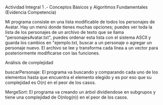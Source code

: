 Actividad Integral 1 .- Conceptos Básicos y Algoritmos Fundamentales (Evidencia Competencia)

Mi programa consiste en una lista modificable de todos los personajes de Avatar. Hay un menú donde tienes muchas opciones; puedes ver toda la lista de los personajes de un archivo de texto que se llama "personajesAvatar.txt", puedes ordenar esta lista con el sistema ASCII y guarda los cambios en "ejemplo.txt, buscar a un personaje o agregar un personaje nuevo. El archivo se lee y transforma cada línea a un vector para posteriormente modificarse con las funciones.

Análisis de complejidad

buscarPersonaje: El programa va buscando y comparando cada uno de los elementos hasta que encuentra el elemento elegido y es por eso que su complejidad es O(n) en el peor de los casos.

MergeSort: El programa va creando un árbol dividiendose en subgrupos y tiene una complejidad de O(nlog(n)) en el peor de los casos.
